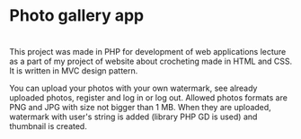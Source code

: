 <h1>Photo gallery app<h1></h1>
This project was made in PHP for development of web applications lecture as a part of my project of website about crocheting made in HTML and CSS. It is written in MVC design pattern.

You can upload your photos with your own watermark, see already uploaded photos, register and log in or log out.
Allowed photos formats are PNG and JPG with size not bigger than 1 MB. When they are uploaded, watermark with user's string is added (library PHP GD is used) and thumbnail is created.
